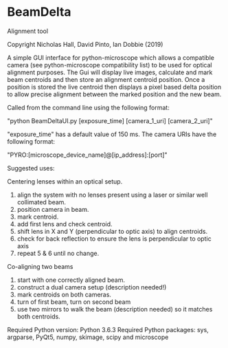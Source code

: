 # BeamDelta
Alignment tool

Copyright Nicholas Hall, David Pinto, Ian Dobbie (2019)

A simple GUI interface for python-microscope which allows a compatible camera 
(see python-microscope compatibility list) to be used for optical alignment purposes.
The Gui will display live images, calculate and mark beam centroids and then store
an alignment centroid position. Once a position is stored the live centroid then 
displays a pixel based delta position to allow precise alignment between the marked
position and the new beam. 

Called from the command line using the following format:

"python BeamDeltaUI.py [exposure_time] [camera_1_uri] [camera_2_uri]"

"exposure_time" has a default value of 150 ms. The camera URIs have the following format:

"PYRO:[microscope_device_name]@[ip_address]:[port]"

Suggested uses:

Centering lenses within an optical setup.
1) align the system with no lenses present using a laser or similar well collimated
beam.
2) position camera in beam.
3) mark centroid.
4) add first lens and check centroid.
5) shift lens in X and Y (perpendicular to optic axis) to align centroids.
6) check for back reflection to ensure the lens is perpendicular to optic axis
7) repeat 5 & 6 until no change.

Co-aligning two beams
1) start with one correctly aligned beam.
2) construct a dual camera setup (description needed!)
3) mark centroids on both cameras.
4) turn of first beam, turn on second beam
5) use two mirrors to walk the beam (description needed) so it matches both centroids.

Required Python version: Python 3.6.3
Required Python packages: sys, argparse, PyQt5, numpy, skimage, scipy and microscope